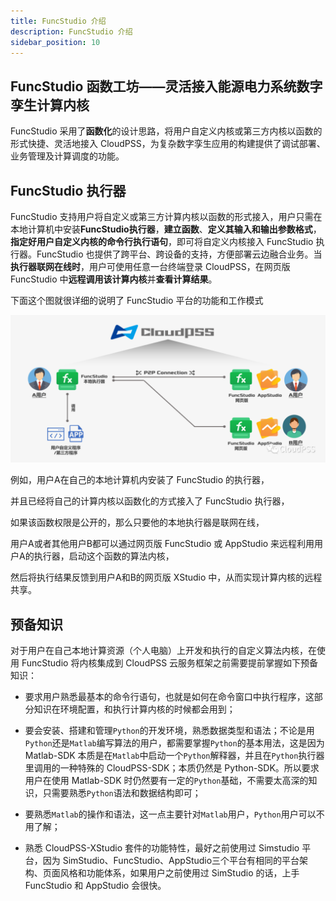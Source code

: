 ```yaml
---
title: FuncStudio 介绍
description: FuncStudio 介绍
sidebar_position: 10
---
```


## FuncStudio 函数工坊——灵活接入能源电力系统数字孪生计算内核

FuncStudio 采用了**函数化**的设计思路，将用户自定义内核或第三方内核以函数的形式快捷、灵活地接入 CloudPSS，为复杂数字孪生应用的构建提供了调试部署、业务管理及计算调度的功能。

## FuncStudio 执行器

FuncStudio 支持用户将自定义或第三方计算内核以函数的形式接入，用户只需在本地计算机中安装**FuncStudio执行器**，**建立函数**、**定义其输入和输出参数格式**，**指定好用户自定义内核的命令行执行语句**，即可将自定义内核接入 FuncStudio 执行器。FuncStudio 也提供了跨平台、跨设备的支持，方便部署云边融合业务。当**执行器联网在线时**，用户可使用任意一台终端登录 CloudPSS，在网页版 FuncStudio 中**远程调用该计算内核**并**查看计算结果**。

下面这个图就很详细的说明了 FuncStudio 平台的功能和工作模式 

![FuncStudio – 函数接入方法](./函数接入方法.png "函数接入方法")

例如，用户A在自己的本地计算机内安装了 FuncStudio 的执行器，

并且已经将自己的计算内核以函数化的方式接入了 FuncStudio 执行器，

如果该函数权限是公开的，那么只要他的本地执行器是联网在线，

用户A或者其他用户B都可以通过网页版 FuncStudio 或 AppStudio 来远程利用用户A的执行器，启动这个函数的算法内核，

然后将执行结果反馈到用户A和B的网页版 XStudio 中，从而实现计算内核的远程共享。


## 预备知识

对于用户在自己本地计算资源（个人电脑）上开发和执行的自定义算法内核，在使用 FuncStudio 将内核集成到 CloudPSS 云服务框架之前需要提前掌握如下预备知识：

- 要求用户熟悉最基本的命令行语句，也就是如何在命令窗口中执行程序，这部分知识在环境配置，和执行计算内核的时候都会用到；

- 要会安装、搭建和管理`Python`的开发环境，熟悉数据类型和语法；不论是用`Python`还是`Matlab`编写算法的用户，都需要掌握`Python`的基本用法，这是因为 Matlab-SDK 本质是在`Matlab`中启动一个`Python`解释器，并且在`Python`执行器里调用的一种特殊的 CloudPSS-SDK；本质仍然是 Python-SDK。所以要求用户在使用 Matlab-SDK 时仍然要有一定的`Python`基础，不需要太高深的知识，只需要熟悉`Python`语法和数据结构即可；

- 要熟悉`Matlab`的操作和语法，这一点主要针对`Matlab`用户，`Python`用户可以不用了解；
  
- 熟悉 CloudPSS-XStudio 套件的功能特性，最好之前使用过 Simstudio 平台，因为 SimStudio、FuncStudio、AppStudio三个平台有相同的平台架构、页面风格和功能体系，如果用户之前使用过 SimStudio 的话，上手 FuncStudio 和 AppStudio 会很快。



